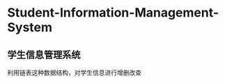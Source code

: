 <!DOCTYPE html>
<html lang="en">
  <head>
    <meta charset="UTF-8">
</head>
  <h1>Student-Information-Management-System</h1>
  <body>
    <h2>
    学生信息管理系统
    </h2>
    <p>利用链表这种数据结构，对学生信息进行增删改查</p>
</body>
</html>
